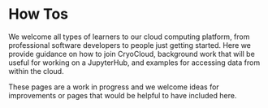 # How Tos

We welcome all types of learners to our cloud computing platform, from professional software 
developers to people just getting started. Here we provide guidance on how to join CryoCloud, background work that 
will be useful for working on a JupyterHub, and examples for accessing data from within the cloud. 

These pages are a work in progress and we welcome ideas for improvements or pages that would be helpful to 
have included here.
 
